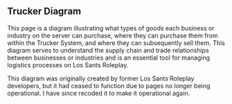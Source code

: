 ## Trucker Diagram

This page is a diagram illustrating what types of goods each business or industry on the server can purchase, where they can purchase them from within the Trucker System, and where they can subsequently sell them. This diagram serves to understand the supply chain and trade relationships between businesses or industries and is an essential tool for managing logistics processes on Los Sants Roleplay.

This diagram was originally created by former Los Sants Roleplay developers, but it had ceased to function due to pages no longer being operational. I have since recoded it to make it operational again.

